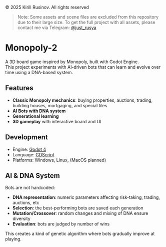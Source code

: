 © 2025 Kirill Rusinov. All rights reserved

> Note: Some assets and scene files are excluded from this repository due to their large size. 
> To get the full project with all assets, please contact me via Telegram: [@just_rusya](https://t.me/just_rusya)

# Monopoly-2
A 3D board game inspired by Monopoly, built with Godot Engine.  
This project experiments with AI-driven bots that can learn and evolve over time using a DNA-based system.  


##  Features
-  **Classic Monopoly mechanics**: buying properties, auctions, trading, building houses, mortgaging, and special tiles
-  **AI Bots with DNA system**
-  **Generational learning**
-  **3D gameplay** with interactive board and UI


## Development
- Engine: [Godot 4](https://godotengine.org/)  
- Language: [GDScript](https://docs.godotengine.org/)  
- Platforms: Windows, Linux, (MacOS planned)  


## AI & DNA System
Bots are not hardcoded:
- **DNA representation**: numeric parameters affecting risk-taking, trading, auctions, etc
- **Selection**: the best-performing bots are saved each generation
- **Mutation/Crossover**: random changes and mixing of DNA ensure diversity
- **Evaluation**: bots are judged by number of wins

This creates a kind of genetic algorithm where bots gradually improve at playing.
